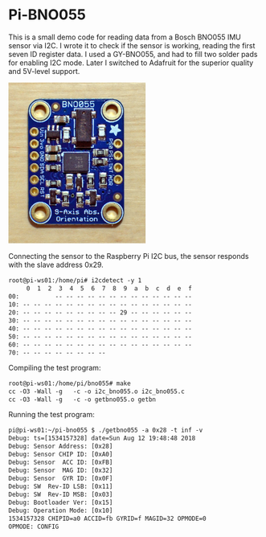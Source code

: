 # Pi-BNO055

This is a small demo code for reading data from a Bosch BNO055 IMU sensor via I2C. I wrote it to check if the sensor is working, reading the first seven ID register data. I used a GY-BNO055, and had to fill two solder pads for enabling I2C mode. Later I switched to Adafruit for the superior quality and 5V-level support.

<img src="ada-bno055.png" height="320px" width="273px">

Connecting the sensor to the Raspberry Pi I2C bus, the sensor responds with the slave address 0x29.

```
root@pi-ws01:/home/pi# i2cdetect -y 1
     0  1  2  3  4  5  6  7  8  9  a  b  c  d  e  f
00:          -- -- -- -- -- -- -- -- -- -- -- -- --
10: -- -- -- -- -- -- -- -- -- -- -- -- -- -- -- --
20: -- -- -- -- -- -- -- -- -- 29 -- -- -- -- -- --
30: -- -- -- -- -- -- -- -- -- -- -- -- -- -- -- --
40: -- -- -- -- -- -- -- -- -- -- -- -- -- -- -- --
50: -- -- -- -- -- -- -- -- -- -- -- -- -- -- -- --
60: -- -- -- -- -- -- -- -- -- -- -- -- -- -- -- --
70: -- -- -- -- -- -- -- --
```

Compiling the test program:
````
root@pi-ws01:/home/pi/bno055# make
cc -O3 -Wall -g   -c -o i2c_bno055.o i2c_bno055.c
cc -O3 -Wall -g   -c -o getbno055.o getbn
````

Running the test program:
```
pi@pi-ws01:~/pi-bno055 $ ./getbno055 -a 0x28 -t inf -v
Debug: ts=[1534157328] date=Sun Aug 12 19:48:48 2018
Debug: Sensor Address: [0x28]
Debug: Sensor CHIP ID: [0xA0]
Debug: Sensor  ACC ID: [0xFB]
Debug: Sensor  MAG ID: [0x32]
Debug: Sensor  GYR ID: [0x0F]
Debug: SW  Rev-ID LSB: [0x11]
Debug: SW  Rev-ID MSB: [0x03]
Debug: Bootloader Ver: [0x15]
Debug: Operation Mode: [0x10]
1534157328 CHIPID=a0 ACCID=fb GYRID=f MAGID=32 OPMODE=0
OPMODE: CONFIG
```
